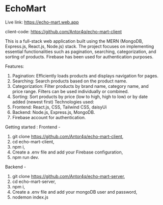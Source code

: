 # EchoMart

Live link: https://echo-mart.web.app

client-code:  https://github.com/Antor4q/echo-mart-client

This is a full-stack web application built using the MERN (MongoDB, Express.js, React.js, Node.js) stack. 
The project focuses on implementing essential functionalities such as pagination, searching, categorization, 
and sorting of products. Firebase has been used for authentication purposes.

Features: 
   1. Pagination: Efficiently loads products and displays navigation for pages.
   2. Searching: Search products based on the product name.
   3. Categorization: Filter products by brand name, category name, and price range. Filters can be used individually or combined.
   4. Sorting: Sort products by price (low to high, high to low) or by date added (newest first)
Technologies used:
  1. Frontend: React.js, CSS, Tailwind CSS, daisyUi
  2. Backend: Node.js, Express.js, MongoDB.
  3. Firebase account for authentication.

Getting started :
   Frontend - 
   1. git clone  https://github.com/Antor4q/echo-mart-client,
   2. cd echo-mart-client,
   3. npm i,
   4. Create a .env file and add your Firebase configuration,
   5. npm run dev.
   
   Backend - 
   1. git clone  https://github.com/Antor4q/echo-mart-server,
   2. cd echo-mart-server,
   3. npm i,
   4. Create a .env file and add your mongoDB user and password,
   5. nodemon index.js
